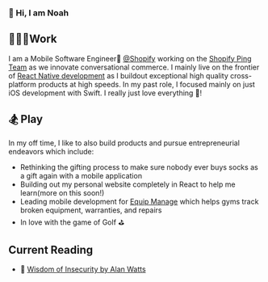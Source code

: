 ### 👋 Hi, I am Noah
## 👨🏻‍💻Work
I am a Mobile Software Engineer📱 [@Shopify](https://www.shopify.com/) working on the [Shopify Ping Team](https://www.shopify.com/ping) as we innovate conversational commerce. I mainly live on the frontier of [React Native development](https://shopify.engineering/react-native-future-mobile-shopify) as I buildout exceptional high quality cross-platform products at high speeds. In my past role, I focused mainly on just iOS development with Swift. I really just love everything 🍎!

## 🏂 Play
In my off time, I like to also build products and pursue entrepreneurial endeavors which include:

- Rethinking the gifting process to make sure nobody ever buys socks as a gift again with a mobile application
- Building out my personal website completely in React to help me learn(more on this soon!)
- Leading mobile development for [Equip Manage](https://equipmanage.com/) which helps gyms track broken equipment, warranties, and repairs
- In love with the game of Golf ⛳️

## Current Reading

- 🧠 [Wisdom of Insecurity by Alan Watts](https://www.amazon.com/Wisdom-Insecurity-Message-Age-Anxiety/dp/0307741206)


<!--
**woodward4422/woodward4422** is a ✨ _special_ ✨ repository because its `README.md` (this file) appears on your GitHub profile.

Here are some ideas to get you started:

- 🔭 I’m currently working on ...
- 🌱 I’m currently learning ...
- 👯 I’m looking to collaborate on ...
- 🤔 I’m looking for help with ...
- 💬 Ask me about ...
- 📫 How to reach me: ...
- 😄 Pronouns: ...
- ⚡ Fun fact: ...
-->
